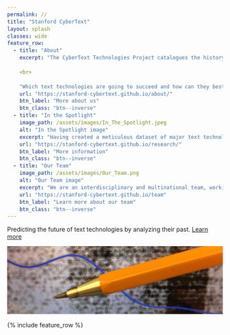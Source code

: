 ```yaml
---
permalink: //
title: "Stanford CyberText"
layout: splash
classes: wide
feature_row:
  - title: "About"
    excerpt: "The CyberText Technologies Project catalogues the history of dominant text-based human communication devices in an effort to identify common traits. We use those traits to discover the patterns that can predict the future of modern-day technologies."

    <br>

    "Which text technologies are going to succeed and how can they best be developed? The answer lies in the patterns of the past."
    url: "https://stanford-cybertext.github.io/about/"
    btn_label: "More about us"
    btn_class: "btn--inverse"
  - title: "In the Spotlight"
    image_path: /assets/images/In_The_Spotlight.jpeg
    alt: "In the Spotlight image"
    excerpt: "Having created a meticulous dataset of major text technologies through history, our project is now in its second phase. Learn more about how  we move from this dataset to employing big data in order to test and verify the patterns we have found."
    url: "https://stanford-cybertext.github.io/research/"
    btn_label: "More information"
    btn_class: "btn--inverse"
  - title: "Our Team"
    image_path: /assets/images/Our_Team.png
    alt: "Our Team image"
    excerpt: "We are an interdisciplinary and multinational team, working together to understand the patterns behind the history of text technologies."
    url: "https://stanford-cybertext.github.io/team"
    btn_label: "Learn more about our team"
    btn_class: "btn--inverse"
---
```


Predicting the future of text technologies by analyzing their past. [Learn more](https://stanford-cybertext.github.io/research/)

![Home banner](assets/images/Home_Banner.jpeg)

{% include feature_row %}